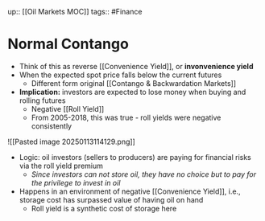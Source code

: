 up:: [[Oil Markets MOC]]
tags:: #Finance 
# Normal Contango
- Think of this as reverse [[Convenience Yield]], or **invonvenience yield**
- When the expected spot price falls below the current futures
	- Different form original [[Contango & Backwardation Markets]]
- **Implication:** investors are expected to lose money when buying and rolling futures
	- Negative [[Roll Yield]]
	- From 2005-2018, this was true - roll yields were negative consistently
	
![[Pasted image 20250113114129.png]]
- Logic: oil investors (sellers to producers) are paying for financial risks via the roll yield premium
	- *Since investors can not store oil, they have no choice but to pay for the privilege to invest in oil*
- Happens in an environment of negative [[Convenience Yield]], i.e., storage cost has surpassed value of having oil on hand
	- Roll yield is a synthetic cost of storage here